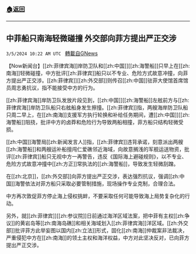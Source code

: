 ###  [:house:返回](README.md)
---


## 中菲船只南海轻微碰撞 外交部向菲方提出严正交涉
`3/5/2024 10:22 AM UTC ` [轉載自GNews](https://gnews.org/articles/2366747)

【Now新闻台】[[zh:菲律宾海]]岸防卫队和[[zh:中国]][[zh:海警船]]只早上在[[zh:南海]]轻微碰撞，中方批评[[zh:菲律宾]]船只以不专业、危险方式故意冲撞，向菲方提出严正交涉。[[zh:菲律宾]][[zh:外交部]]则传召[[zh:中国]]驻菲大使馆首席馆员周志勇抗议，指不能接受中方的行为。

[[zh:菲律宾海]]岸防卫队发放片段见到，[[zh:中国]][[zh:海警船]]左舷前方与[[zh:菲律宾海]]岸防卫队船只右舷船身发生擦撞。[[zh:菲律宾]]指，两艘海岸防卫队船只周二早上，在[[zh:南海]]支援军方执行轮换和补给任务期间，遭[[zh:中国]][[zh:海警船]]阻挠，批评中方的卤莽和危险行为导致两船相撞，菲方船只结构轻微受损。

[[zh:中国]]海警局[[zh:新闻发言人]]指，[[zh:菲律宾]]违背承诺，刻意派出两艘[[zh:海警船]]和两艘运补船擅闯仁爱礁邻近海域，向故意搁浅的军舰运送物资，批评[[zh:菲律宾]]船只无视中方一再警告，违反《国际海上避碰规则》，以不专业、危险方式故意冲撞中[[zh:方正]]常执法的[[zh:海警船]]，导致发生轻微刮蹭。

在[[zh:北京]]，[[zh:外交部]]向菲方提出严正交涉，表达强烈抗议，强调[[zh:中国]]海警依法对菲方船只采取必要管制措施，现场操作专业克制，合理合法。

中方再次敦促菲方停止海上侵权挑衅，不要采取任何可能导致海上局势复杂化的行动。

另外，就[[zh:菲律宾]][[zh:参议院]]日前通过海洋区域法案，把中菲有主权[[zh:争议]]的黄岩岛等[[zh:南海岛礁]]和相关海域划入[[zh:菲律宾海]]洋区域。[[zh:外交部]]批评菲方此举妄图以国内[[zh:立法]]形式，固化[[zh:南海]]仲裁案非法裁决，严重侵犯中方在[[zh:南海]]的领土主权和海洋权益，中方对此坚决反对，已向菲方提出严正交涉。
